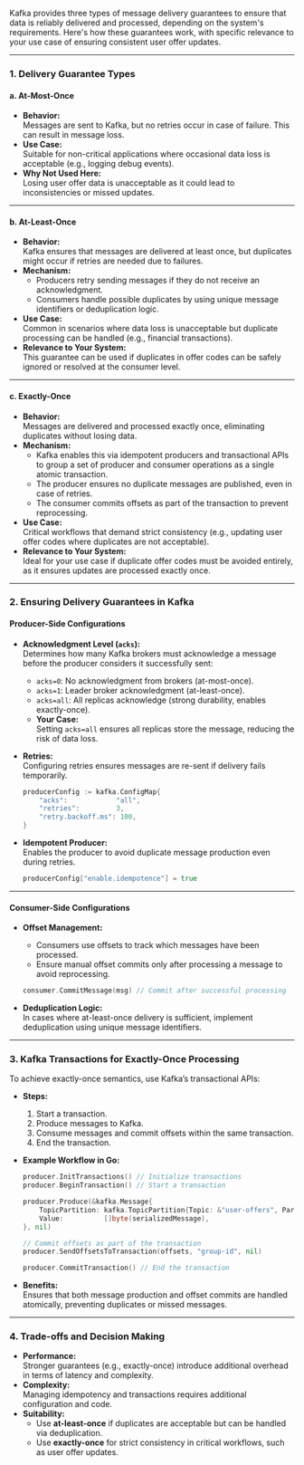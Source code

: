Kafka provides three types of message delivery guarantees to ensure that data is reliably delivered and processed, depending on the system's requirements. Here's how these guarantees work, with specific relevance to your use case of ensuring consistent user offer updates.

---
### **1. Delivery Guarantee Types**

#### **a. At-Most-Once**

- **Behavior:**  
    Messages are sent to Kafka, but no retries occur in case of failure. This can result in message loss.
- **Use Case:**  
    Suitable for non-critical applications where occasional data loss is acceptable (e.g., logging debug events).
- **Why Not Used Here:**  
    Losing user offer data is unacceptable as it could lead to inconsistencies or missed updates.

---

#### **b. At-Least-Once**

- **Behavior:**  
    Kafka ensures that messages are delivered at least once, but duplicates might occur if retries are needed due to failures.
- **Mechanism:**
    - Producers retry sending messages if they do not receive an acknowledgment.
    - Consumers handle possible duplicates by using unique message identifiers or deduplication logic.
- **Use Case:**  
    Common in scenarios where data loss is unacceptable but duplicate processing can be handled (e.g., financial transactions).
- **Relevance to Your System:**  
    This guarantee can be used if duplicates in offer codes can be safely ignored or resolved at the consumer level.

---

#### **c. Exactly-Once**

- **Behavior:**  
    Messages are delivered and processed exactly once, eliminating duplicates without losing data.
- **Mechanism:**
    - Kafka enables this via idempotent producers and transactional APIs to group a set of producer and consumer operations as a single atomic transaction.
    - The producer ensures no duplicate messages are published, even in case of retries.
    - The consumer commits offsets as part of the transaction to prevent reprocessing.
- **Use Case:**  
    Critical workflows that demand strict consistency (e.g., updating user offer codes where duplicates are not acceptable).
- **Relevance to Your System:**  
    Ideal for your use case if duplicate offer codes must be avoided entirely, as it ensures updates are processed exactly once.

---

### **2. Ensuring Delivery Guarantees in Kafka**

#### **Producer-Side Configurations**

- **Acknowledgment Level (`acks`):**  
    Determines how many Kafka brokers must acknowledge a message before the producer considers it successfully sent:
    
    - `acks=0`: No acknowledgment from brokers (at-most-once).
    - `acks=1`: Leader broker acknowledgment (at-least-once).
    - `acks=all`: All replicas acknowledge (strong durability, enables exactly-once).
    - **Your Case:**  
        Setting `acks=all` ensures all replicas store the message, reducing the risk of data loss.
- **Retries:**  
    Configuring retries ensures messages are re-sent if delivery fails temporarily.
    
    ```go
    producerConfig := kafka.ConfigMap{
        "acks":            "all",
        "retries":         3,
        "retry.backoff.ms": 100,
    }
    ```
    
- **Idempotent Producer:**  
    Enables the producer to avoid duplicate message production even during retries.
    
    ```go
    producerConfig["enable.idempotence"] = true
    ```
    

---

#### **Consumer-Side Configurations**

- **Offset Management:**
    
    - Consumers use offsets to track which messages have been processed.
    - Ensure manual offset commits only after processing a message to avoid reprocessing.
    
    ```go
    consumer.CommitMessage(msg) // Commit after successful processing
    ```
    
- **Deduplication Logic:**  
    In cases where at-least-once delivery is sufficient, implement deduplication using unique message identifiers.
    

---

### **3. Kafka Transactions for Exactly-Once Processing**

To achieve exactly-once semantics, use Kafka’s transactional APIs:

- **Steps:**
    
    1. Start a transaction.
    2. Produce messages to Kafka.
    3. Consume messages and commit offsets within the same transaction.
    4. End the transaction.
- **Example Workflow in Go:**
    
    ```go
    producer.InitTransactions() // Initialize transactions
    producer.BeginTransaction() // Start a transaction
    
    producer.Produce(&kafka.Message{
        TopicPartition: kafka.TopicPartition{Topic: &"user-offers", Partition: kafka.PartitionAny},
        Value:          []byte(serializedMessage),
    }, nil)
    
    // Commit offsets as part of the transaction
    producer.SendOffsetsToTransaction(offsets, "group-id", nil)
    
    producer.CommitTransaction() // End the transaction
    ```
    
- **Benefits:**  
    Ensures that both message production and offset commits are handled atomically, preventing duplicates or missed messages.
    

---

### **4. Trade-offs and Decision Making**

- **Performance:**  
    Stronger guarantees (e.g., exactly-once) introduce additional overhead in terms of latency and complexity.
- **Complexity:**  
    Managing idempotency and transactions requires additional configuration and code.
- **Suitability:**
    - Use **at-least-once** if duplicates are acceptable but can be handled via deduplication.
    - Use **exactly-once** for strict consistency in critical workflows, such as user offer updates.